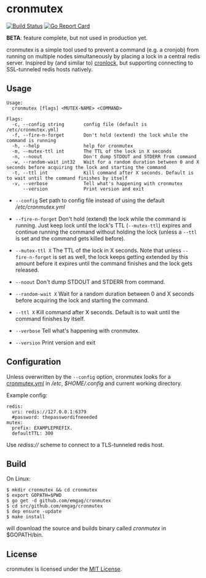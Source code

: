 # cronmutex

[![Build Status](https://travis-ci.org/emgag/cronmutex.svg?branch=master)](https://travis-ci.org/emgag/cronmutex)
[![Go Report Card](https://goreportcard.com/badge/github.com/emgag/cronmutex)](https://goreportcard.com/report/github.com/emgag/cronmutex)

**BETA**: feature complete, but not used in production yet.

cronmutex is a simple tool used to prevent a command (e.g. a cronjob) from running on multiple nodes simultaneously by placing a lock in a central redis server. Inspired by (and similar to) [cronlock](https://github.com/kvz/cronlock), but supporting connecting to SSL-tunneled redis hosts natively.

## Usage

```
Usage:
  cronmutex [flags] <MUTEX-NAME> <COMMAND>

Flags:
  -c, --config string       config file (default is /etc/cronmutex.yml)
  -f, --fire-n-forget       Don't hold (extend) the lock while the command is running
  -h, --help                help for cronmutex
  -m, --mutex-ttl int       The TTL of the lock in X seconds
  -n, --noout               Don't dump STDOUT and STDERR from command
  -w, --random-wait int32   Wait for a random duration between 0 and X seconds before acquiring the lock and starting the command
  -t, --ttl int             Kill command after X seconds. Default is to wait until the command finishes by itself
  -v, --verbose             Tell what's happening with cronmutex
      --version             Print version and exit
```

* `--config` Set path to config file instead of using the default */etc/cronmutex.yml* 

* `--fire-n-forget` Don't hold (extend) the lock while the command is running. Just keep lock until the lock's TTL (`--mutex-ttl`) expires and continue running the command without holding the lock (unless a `--ttl` is set and the command gets killed before).

* `--mutex-ttl X` The TTL of the lock in X seconds. Note that unless `--fire-n-forget` is set as well, the lock keeps getting extended by this amount before it expires until the command finishes and the lock gets released.

* `--noout` Don't dump STDOUT and STDERR from command.

* `--random-wait X` Wait for a random duration between 0 and X seconds before acquiring the lock and starting the command.  

* `--ttl X` Kill command after X seconds. Default is to wait until the command finishes by itself.  

* `--verbose` Tell what's happening with cronmutex.
 
* `--version` Print version and exit

## Configuration

Unless overwritten by the `--config` option, cronmutex looks for a [cronmutex.yml](/cronmutex.yml.dist) in */etc*, *$HOME/.config* and current working directory.

Example config:

```
redis:
  uri: redis://127.0.0.1:6379
  #password: thepasswordifneeeded
mutex:
  prefix: EXAMPLEPREFIX.
  defaultTTL: 300
```

Use *rediss://* scheme to connect to a TLS-tunneled redis host.

## Build

On Linux:

```
$ mkdir cronmutex && cd cronmutex
$ export GOPATH=$PWD
$ go get -d github.com/emgag/cronmutex
$ cd src/github.com/emgag/cronmutex
$ dep ensure -update
$ make install
```

will download the source and builds binary called _cronmutex_ in $GOPATH/bin.

## License

cronmutex is licensed under the [MIT License](http://opensource.org/licenses/MIT).
